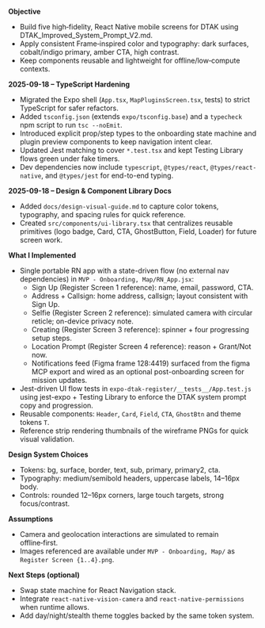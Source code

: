 **Objective**
- Build five high‑fidelity, React Native mobile screens for DTAK using DTAK_Improved_System_Prompt_V2.md.
- Apply consistent Frame‑inspired color and typography: dark surfaces, cobalt/indigo primary, amber CTA, high contrast.
- Keep components reusable and lightweight for offline/low‑compute contexts.

**2025-09-18 – TypeScript Hardening**
- Migrated the Expo shell (`App.tsx`, `MapPluginsScreen.tsx`, tests) to strict TypeScript for safer refactors.
- Added `tsconfig.json` (extends `expo/tsconfig.base`) and a `typecheck` npm script to run `tsc --noEmit`.
- Introduced explicit prop/step types to the onboarding state machine and plugin preview components to keep navigation intent clear.
- Updated Jest matching to cover `*.test.tsx` and kept Testing Library flows green under fake timers.
- Dev dependencies now include `typescript`, `@types/react`, `@types/react-native`, and `@types/jest` for end-to-end typing.

**2025-09-18 – Design & Component Library Docs**
- Added `docs/design-visual-guide.md` to capture color tokens, typography, and spacing rules for quick reference.
- Created `src/components/ui-library.tsx` that centralizes reusable primitives (logo badge, Card, CTA, GhostButton, Field, Loader) for future screen work.

**What I Implemented**
- Single portable RN app with a state-driven flow (no external nav dependencies) in `MVP - Onboarding, Map/RN_App.jsx`:
  - Sign Up (Register Screen 1 reference): name, email, password, CTA.
  - Address + Callsign: home address, callsign; layout consistent with Sign Up.
  - Selfie (Register Screen 2 reference): simulated camera with circular reticle; on-device privacy note.
  - Creating (Register Screen 3 reference): spinner + four progressing setup steps.
  - Location Prompt (Register Screen 4 reference): reason + Grant/Not now.
  - Notifications feed (Figma frame 128:4419) surfaced from the figma MCP export and wired as an optional post-onboarding screen for mission updates.
- Jest-driven UI flow tests in `expo-dtak-register/__tests__/App.test.js` using jest-expo + Testing Library to enforce the DTAK system prompt copy and progression.
- Reusable components: `Header`, `Card`, `Field`, `CTA`, `GhostBtn` and theme tokens `T`.
- Reference strip rendering thumbnails of the wireframe PNGs for quick visual validation.

**Design System Choices**
- Tokens: bg, surface, border, text, sub, primary, primary2, cta.
- Typography: medium/semibold headers, uppercase labels, 14–16px body.
- Controls: rounded 12–16px corners, large touch targets, strong focus/contrast.

**Assumptions**
- Camera and geolocation interactions are simulated to remain offline‑first.
- Images referenced are available under `MVP - Onboarding, Map/` as `Register Screen {1..4}.png`.

**Next Steps (optional)**
- Swap state machine for React Navigation stack.
- Integrate `react-native-vision-camera` and `react-native-permissions` when runtime allows.
- Add day/night/stealth theme toggles backed by the same token system.
